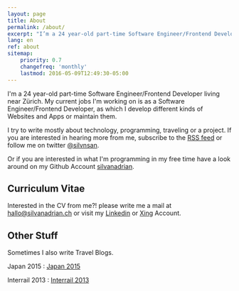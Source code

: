```yaml
---
layout: page
title: About
permalink: /about/
excerpt: "I’m a 24 year-old part-time Software Engineer/Frontend Developer"
lang: en
ref: about
sitemap:
    priority: 0.7
    changefreq: 'monthly'
    lastmod: 2016-05-09T12:49:30-05:00
---
```


I'm a 24 year-old part-time Software Engineer/Frontend Developer living near Zürich.
My current jobs I'm working on is as a Software Engineer/Frontend Developer, as which I develop different kinds of Websites and Apps or maintain them.

I try to write mostly about technology, programming, traveling or a project. If you are interested in hearing more from me, subscribe to the [RSS feed](https://silvanadrian.ch/feed.xml) or follow me on twitter [@silvnsan](https://twitter.com/silvnsan).

Or if you are interested in what I'm programming in my free time have a look around on my Github Account [silvanadrian](https://github.com/silvanadrian).


## Curriculum Vitae

Interested in the CV from me?! please write me a mail at <a href="mailto:hallo@silvanadrian.ch">hallo@silvanadrian.ch</a> or visit my [Linkedin](https://www.linkedin.com/in/silvanadrian) or [Xing](https://www.xing.com/profile/Silvan_Adrian) Account.


## Other Stuff

Sometimes I also write Travel Blogs.

Japan 2015 : <a rel="nofollow" href="http://silvanadrian.ch/japan2015">Japan 2015</a>

Interrail 2013 : <a rel="nofollow" href="http://silvanadrian.ch/interrail2013">Interrail 2013</a>

